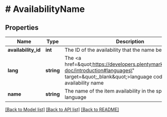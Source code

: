 # # AvailabilityName

## Properties

Name | Type | Description | Notes
------------ | ------------- | ------------- | -------------
**availability_id** | **int** | The ID of the availability that the name belongs to | [optional]
**lang** | **string** | The &lt;a href&#x3D;\&quot;https://developers.plentymarkets.com/rest-doc/introduction#languages\&quot; target&#x3D;\&quot;_blank\&quot;&gt;language code&lt;/a&gt; of the availability name | [optional]
**name** | **string** | The name of the item availability in the specified language | [optional]

[[Back to Model list]](../../README.md#models) [[Back to API list]](../../README.md#endpoints) [[Back to README]](../../README.md)

